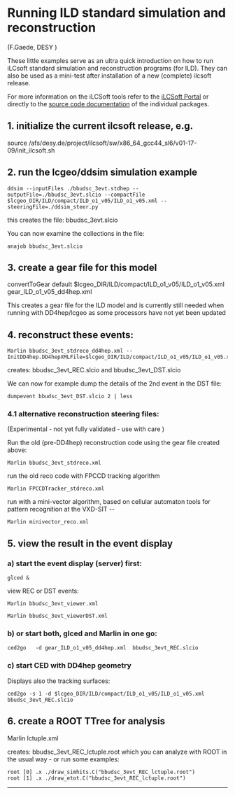

# Running ILD standard simulation and reconstruction

(F.Gaede, DESY )

<!---	  
   06/2015  F.G:  updated to use lcgeo/ddsim
   12/2011: F.G.: updated to new ILD_01_dev model 
   06/2012: J.E.: updated to new ILD_o{1,2,3}_v01 models
-->


These little examples serve as an ultra quick introduction on how to run iLCsoft 
standard simulation and reconstruction programs (for ILD).
They can also be used as a mini-test after installation of a new (complete) ilcsoft 
release.

For more information on the iLCSoft tools refer to the [iLCSoft Portal](http://ilcsoft.desy.de)
or directly to the [source code documentation](http://ilcsoft.desy.de/v01-17-09/package_doc.html) of the individual packages.


## 1. initialize the current ilcsoft release, e.g.
   
   
   source /afs/desy.de/project/ilcsoft/sw/x86_64_gcc44_sl6/v01-17-09/init_ilcsoft.sh


## 2. run the lcgeo/ddsim simulation example 

    ddsim --inputFiles ./bbudsc_3evt.stdhep --outputFile=./bbudsc_3evt.slcio --compactFile $lcgeo_DIR/ILD/compact/ILD_o1_v05/ILD_o1_v05.xml --steeringFile=./ddsim_steer.py


this creates the file:    bbudsc_3evt.slcio

You can now examine the collections in the file:

	anajob bbudsc_3evt.slcio

## 3. create a gear file for this model 

  convertToGear default $lcgeo_DIR/ILD/compact/ILD_o1_v05/ILD_o1_v05.xml gear_ILD_o1_v05_dd4hep.xml

  This creates a gear file for the ILD model and is currently still needed when running with 
  DD4hep/lcgeo as some processors have not yet been updated


## 4. reconstruct these events:

	Marlin bbudsc_3evt_stdreco_dd4hep.xml --InitDD4hep.DD4hepXMLFile=$lcgeo_DIR/ILD/compact/ILD_o1_v05/ILD_o1_v05.xml

creates:   bbudsc_3evt_REC.slcio 
and        bbudsc_3evt_DST.slcio

We can now for example dump the details of the 2nd event in the DST file: 

	dumpevent bbudsc_3evt_DST.slcio 2 | less


### 4.1  alternative reconstruction steering files: 
(Experimental - not yet fully validated - use with care )

Run the old (pre-DD4hep) reconstruction code using the gear file created above:

	Marlin bbudsc_3evt_stdreco.xml

run the old reco code with FPCCD tracking algorithm

	Marlin FPCCDTracker_stdreco.xml

run with a mini-vector algorithm, based on cellular automaton tools for pattern recognition at the VXD-SIT --
	
	Marlin minivector_reco.xml


## 5. view the result in the event display
 
### a) start the event display (server) first:

	glced &

view REC or DST events:

	Marlin bbudsc_3evt_viewer.xml

	Marlin bbudsc_3evt_viewerDST.xml


### b) or start both, glced and Marlin in one go:

	ced2go   -d gear_ILD_o1_v05_dd4hep.xml  bbudsc_3evt_REC.slcio


### c) start CED with DD4hep geometry

Displays also the tracking surfaces: 
	
	ced2go -s 1 -d $lcgeo_DIR/ILD/compact/ILD_o1_v05/ILD_o1_v05.xml bbudsc_3evt_REC.slcio


## 6. create a ROOT TTree for analysis

  Marlin lctuple.xml

creates: bbudsc_3evt_REC_lctuple.root
which you can analyze with ROOT in the usual way - or run some examples:

	root [0] .x ./draw_simhits.C("bbudsc_3evt_REC_lctuple.root")
	root [1] .x ./draw_etot.C("bbudsc_3evt_REC_lctuple.root")



--------------------------------------------------------------------------------
